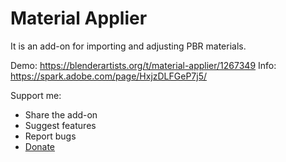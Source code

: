 # Material Applier

It is an add-on for importing and adjusting PBR materials.

Demo: https://blenderartists.org/t/material-applier/1267349
Info: https://spark.adobe.com/page/HxjzDLFGeP7j5/

Support me:
* Share the add-on
* Suggest features
* Report bugs
* [Donate](https://ko-fi.com/unwave)
